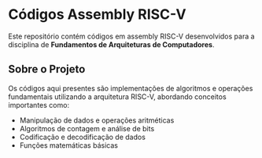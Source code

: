 # Códigos Assembly RISC-V

Este repositório contém códigos em assembly RISC-V desenvolvidos para a disciplina de **Fundamentos de Arquiteturas de Computadores**.

## Sobre o Projeto

Os códigos aqui presentes são implementações de algoritmos e operações fundamentais utilizando a arquitetura RISC-V, abordando conceitos importantes como:

- Manipulação de dados e operações aritméticas
- Algoritmos de contagem e análise de bits
- Codificação e decodificação de dados
- Funções matemáticas básicas